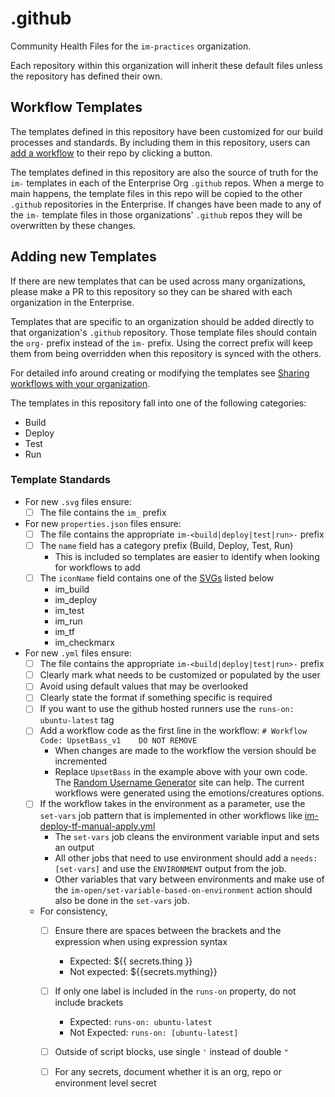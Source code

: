 # .github
Community Health Files for the `im-practices` organization.

Each repository within this organization will inherit these default files unless the repository has defined their own.

## Workflow Templates
The templates defined in this repository have been customized for our build processes and standards.  By including them in this repository, users can [add a workflow] to their repo by clicking a button.

The templates defined in this repository are also the source of truth for the `im-` templates in each of the Enterprise Org `.github` repos.  When a merge to main happens, the template files in this repo will be copied to the other `.github` repositories in the Enterprise.  If changes have been made to any of the `im-` template files in those organizations' `.github` repos they will be overwritten by these changes.

## Adding new Templates
If there are new templates that can be used across many organizations, please make a PR to this repository so they can be shared with each organization in the Enterprise.  

Templates that are specific to an organization should be added directly to that organization's `.github` repository.  Those template files should contain the `org-` prefix instead of the `im-` prefix.  Using the correct prefix will keep them from being overridden when this repository is synced with the others.

For detailed info around creating or modifying the templates see [Sharing workflows with your organization].

The templates in this repository fall into one of the following categories:
- Build
- Deploy
- Test
- Run
 
### Template Standards
- For new `.svg` files ensure:
  - [ ] The file contains the `im_` prefix
- For new `properties.json` files ensure:
  - [ ] The file contains the appropriate `im-<build|deploy|test|run>-` prefix
  - [ ] The `name` field has a category prefix (Build, Deploy, Test, Run)
    - This is included so templates are easier to identify when looking for workflows to add
  - [ ] The `iconName` field contains one of the [SVGs](#svgs) listed below
    - im_build
    - im_deploy
    - im_test
    - im_run
    - im_tf
    - im_checkmarx
- For new `.yml` files ensure:
  - [ ] The file contains the appropriate `im-<build|deploy|test|run>-` prefix
  - [ ] Clearly mark what needs to be customized or populated by the user
  - [ ] Avoid using default values that may be overlooked
  - [ ] Clearly state the format if something specific is required
  - [ ] If you want to use the github hosted runners use the `runs-on: ubuntu-latest` tag
  - [ ] Add a workflow code as the first line in the workflow: `# Workflow Code: UpsetBass_v1    DO NOT REMOVE`
    - When changes are made to the workflow the version should be incremented
    - Replace `UpsetBass` in the example above with your own code.  The [Random Username Generator] site can help.  The current workflows were generated using the emotions/creatures options.
  - [ ] If the workflow takes in the environment as a parameter, use the `set-vars` job pattern that is implemented in other workflows like [im-deploy-tf-manual-apply.yml]
    - The `set-vars` job cleans the environment variable input and sets an output
    - All other jobs that need to use environment should add a `needs: [set-vars]` and use the `ENVIRONMENT` output from the job.
    - Other variables that vary between environments and make use of the `im-open/set-variable-based-on-environment` action should also be done in the `set-vars` job.  
  - For consistency, 
    - [ ] Ensure there are spaces between the brackets and the expression when using expression syntax
      - Expected: ${{ secrets.thing }}
      - Not expected: ${{secrets.mything}}
    - [ ] If only one label is included in the `runs-on` property, do not include brackets
      - Expected: `runs-on: ubuntu-latest`
      - Not Expected: `runs-on: [ubuntu-latest]`
    - [ ] Outside of script blocks, use single `'` instead of double `"`
    - [ ] For any secrets, document whether it is an org, repo or environment level secret
    
  

[add a workflow]: https://docs.github.com/en/actions/guides/setting-up-continuous-integration-using-workflow-templates
[Sharing workflows with your organization]: https://docs.github.com/en/actions/learn-github-actions/sharing-workflows-with-your-organization
[Random Username Generator]: https://jimpix.co.uk/words/random-username-generator.asp#results
[im-deploy-tf-manual-apply.yml]: ./workflow-templates/im-deploy-tf-manual-apply.yml